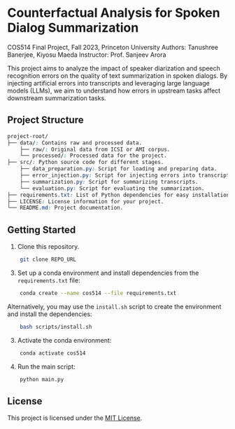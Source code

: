 # Counterfactual Analysis for Spoken Dialog Summarization

COS514 Final Project, Fall 2023, Princeton University
Authors: Tanushree Banerjee, Kiyosu Maeda
Instructor: Prof. Sanjeev Arora

This project aims to analyze the impact of speaker diarization and speech recognition errors on the quality of text summarization in spoken dialogs. By injecting artificial errors into transcripts and leveraging large language models (LLMs), we aim to understand how errors in upstream tasks affect downstream summarization tasks.

## Project Structure
```css
project-root/
├── data/: Contains raw and processed data.
    ├── raw/: Original data from ICSI or AMI corpus.
    └── processed/: Processed data for the project.
├── src/: Python source code for different stages.
    ├── data_preparation.py: Script for loading and preparing data.
    ├── error_injection.py: Script for injecting errors into transcripts.
    ├── summarization.py: Script for summarizing transcripts.
    └── evaluation.py: Script for evaluating the summarization.
├── requirements.txt: List of Python dependencies for easy installation.
├── LICENSE: License information for your project.
└── README.md: Project documentation.
```

## Getting Started

1. Clone this repository.
```bash
    git clone REPO_URL
```

3. Set up a conda environment and install dependencies from the `requirements.txt` file:
```bash
    conda create --name cos514 --file requirements.txt
```

Alternatively, you may use the `install.sh` script to create the environment and install the dependencies:
```bash
    bash scripts/install.sh
```

3. Activate the conda environment:
```bash
    conda activate cos514
```

4. Run the main script:
```bash
    python main.py
```

## License
This project is licensed under the [MIT License](LICENSE).
